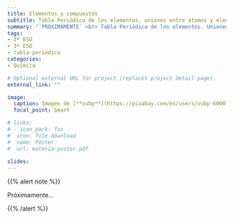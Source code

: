 ```yaml
---
title: Elementos y compuestos
subtitle: Tabla Periódica de los elementos, uniones entre átomos y elementos y compuestos de especial interés
summary: "`PRÓXIMAMENTE` <br> Tabla Periódica de los elementos. Uniones entre átomos. Elementos y compuestos de especial interés."
tags:
- 2º ESO
- 3º ESO
- tabla-periódica
categories:
- Química

# Optional external URL for project (replaces project detail page).
external_link: ""

image:
  caption: Imagen de [**vubp**](https://pixabay.com/es/users/vubp-6000785/) en [Pixabay](https://pixabay.com/es/)
  focal_point: Smart

# links:
# - icon_pack: fas
#  icon: file-download
#  name: Póster
#  url: materia-poster.pdf
  
slides: 
---
```


{{% alert note %}}

Próximamente...

{{% /alert %}}